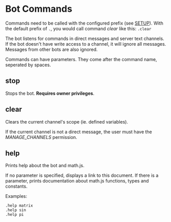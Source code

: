 Bot Commands
============

Commands need to be called with the configured prefix (see [SETUP](SETUP.md)). With the default prefix of `.`, you would call command _clear_ like this: `.clear`

The bot listens for commands in direct messages and server text channels. If the bot doesn't have write access to a channel, it will ignore all messages. Messages from other bots are also ignored.

Commands can have parameters. They come after the command name, seperated by spaces.

## stop

Stops the bot. **Requires owner privileges**.

## clear

Clears the current channel's scope (ie. defined variables).

If the current channel is not a direct message, the user must have the *MANAGE_CHANNELS* permission.

## help

Prints help about the bot and math.js.

If no parameter is specified, displays a link to this document. If there is a parameter, prints documentation about math.js functions, types and constants.

Examples:
```
.help matrix
.help sin
.help pi
```
